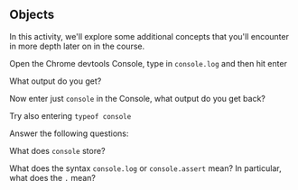 ## Objects

In this activity, we'll explore some additional concepts that you'll encounter in more depth later on in the course.

Open the Chrome devtools Console, type in `console.log` and then hit enter

What output do you get? 
<!-- ƒ log() { [native code] } -->

Now enter just `console` in the Console, what output do you get back?
<!-- console {debug: ƒ, error: ƒ, info: ƒ, log: ƒ, warn: ƒ, …} -->

Try also entering `typeof console`
<!-- 'object' -->

Answer the following questions:

What does `console` store? 
<!-- Console stores a number of functions. -->

What does the syntax `console.log` or `console.assert` mean? In particular, what does the `.` mean?
<!-- console.log is used to log outall sorts of objects or messages while console.assert is used to output error message. -->